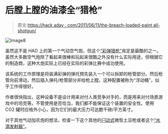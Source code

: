 # 后膛上膛的油漆全“猎枪”

> 原文:[https://hack aday . com/2011/06/11/the-breach-loaded-paint all-shotgun/](https://hackaday.com/2011/06/11/the-breech-loaded-paintall-shotgun/)

![](../Images/33dd02cb0daad94916b58c89701d9eb2.png "Image8")

虽然这不是 HAD 上的第一个气动空气炮，但这个[“彩弹猎枪”](http://www.pukindogspaintball.com/cannons/BECC.htm "paintball shotgun")肯定是最酷的之一。虽然大多数空气炮除了看起来很棒和玩起来很酷之外没有什么实际用途，但根据它的制造商，这种大炮实际上已经在实际的彩弹比赛中成功使用。

该系统的工作原理是将装满彩弹的弹托预先装入一个可以拆卸的枪管部分。然后枪管向前滑动，然后插入弹托/枪管部分并给枪上膛。这种配置被称为“浮动桶”，似乎工作得很好。

作者很快指出，这种设备不是设计用来对付人类竞争对手的，而是用来对付场景游戏中的坦克等。不管使用是否恰当，我们都不能保证这个装置的安全性。使用 CO2 罐时应格外小心，因为它们的最大压力可达数千磅/平方英寸。

对于其他气动加农炮的想法，检查一下这个其他的[闩动式](http://hackaday.com/2011/04/09/bolt-action-pneumatic-spud-gun/ "breech loaded potato cannon")微型土豆枪或者这个[“水滴发射器”](http://hackaday.com/2010/12/03/water-blob-launcher/ "water blob launcher")。